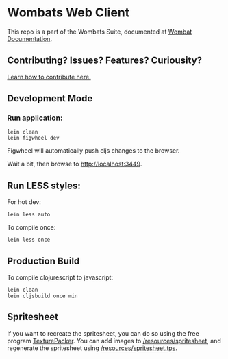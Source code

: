 # Wombats Web Client
This repo is a part of the Wombats Suite, documented at [Wombat Documentation](https://github.com/willowtreeapps/wombats-documentation). 

## Contributing? Issues? Features? Curiousity?
[Learn how to contribute here.](https://github.com/willowtreeapps/wombats-documentation/blob/master/CONTRIBUTING.md)

## Development Mode
### Run application:

```
lein clean
lein figwheel dev
```

Figwheel will automatically push cljs changes to the browser.

Wait a bit, then browse to [http://localhost:3449](http://localhost:3449).

## Run LESS styles:

For hot dev:
```
lein less auto
```

To compile once:
 ```
 lein less once
 ```
 
## Production Build

To compile clojurescript to javascript:

```
lein clean
lein cljsbuild once min
```

## Spritesheet

If you want to recreate the spritesheet, you can do so using the free program [TexturePacker](https://www.codeandweb.com/texturepacker). You can add images to [/resources/spritesheet](/resources/spritesheet), and regenerate the spritesheet using [/resources/spritesheet.tps](/resources/spritesheet.tps).
